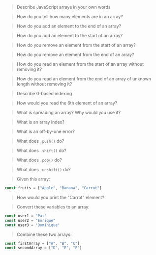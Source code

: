 > Describe JavaScript arrays in your own words

> How do you tell how many elements are in an array?

> How do you add an element to the end of an array?

> How do you add an element to the start of an array?

> How do you remove an element from the start of an array?

> How do you remove an element from the end of an array?

> How do you read an element from the start of an array without removing it?

> How do you read an element from the end of an array of unknown length without removing it?

> Describe 0-based indexing

> How would you read the 6th element of an array?

> What is spreading an array? Why would you use it?

> What is an array index?

> What is an off-by-one error?

> What does `.push()` do?

> What does `.shift()` do?

> What does `.pop()` do?

> What does `.unshift()` do?

> Given this array:

```js
const fruits = ["Apple", "Banana", "Carrot"]
```

> How would you print the "Carrot" element?

> Convert these variables to an array:

```js
const user1 = "Pat"
const user2 = "Enrique"
const user3 = "Dominique"
```

> Combine these two arrays:

```js
const firstArray = ["A", "B", "C"]
const secondArray = ["D", "E", "F"]
```
